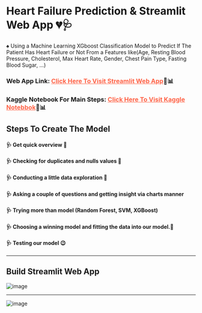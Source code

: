 # Heart Failure Prediction & Streamlit Web App 💔🩺
♠ Using a Machine Learning XGboost Classification Model to Predict If The Patient Has Heart Failure or Not From a Features like(Age, Resting Blood Pressure, Cholesterol, Max Heart Rate, Gender, Chest Pain Type, Fasting Blood Sugar, ...)

### Web App Link: <a href = "https://heart-failure-prediction-8lygyzhmwy3uctejsac3wj.streamlit.app/" style = "color: tomato">Click Here To Visit Streamlit Web App</a>🥰📊

### Kaggle Notebook For Main Steps: <a href = "https://www.kaggle.com/muhammadehabmuhammad/customer-s-spending-forecasting-streamlit-app" target="_blank" style = "color: tomato">Click Here To Visit Kaggle Notebbok</a>🥰📊

## Steps To Create The Model
#### 🩺 Get quick overview 🤩
#### 🩺 Checking for duplicates and nulls values 🧹
#### 🩺 Conducting a little data exploration 🧐
#### 🩺 Asking a couple of questions and getting insight via charts manner
#### 🩺 Trying more than model (Random Forest, SVM, XGBoost)
#### 🩺 Choosing a winning model and fitting the data into our model.🚀
#### 🩺 Testing our model 😉

<hr>

## Build Streamlit Web App

![image](https://github.com/modyehab810/Heart-Failure-Prediction/assets/114261123/2cbb1641-7271-4d8e-828a-960ed392fab6)

<hr>

![image](https://github.com/modyehab810/Heart-Failure-Prediction/assets/114261123/ea338423-d2fc-4b37-b266-9bdb11910207)


